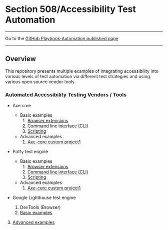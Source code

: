 # Section 508/Accessibility Test Automation

<hr>

Go to the [GitHub Playbook-Automation published page](https://akingkci.github.io/Dev-Automation/)

<hr>

## Overview
This repository presents multiple examples of integrating accessibility into various levels of test automation via different test strategies and using various open source vendor tools.

### Automated Accessibility Testing Vendors / Tools

  * Axe core
    * Basic examples
        1. [Browser extensions](https://github.com/akingkci/Dev-Automation/tree/master/examples/examples/axe-core/axe-basic-browser-ext)
        2. [Command line interface (CLI)](https://github.com/akingkci/Dev-Automation/tree/master/examples/examples/axe-core/axe-basic-cli)
        3. [Scripting](https://github.com/akingkci/Dev-Automation/tree/master/examples/examples/axe-core/axe-basic-scripts)
    * Advanced examples
        1. [Axe-core custom project1](https://github.com/akingkci/Dev-Automation/tree/master/examples/examples/axe-core/axe-advanced-project1)
        
  * Pa11y test engine
    * Basic examples
        1. [Browser extensions](https://github.com/akingkci/Dev-Automation/tree/master/examples/examples/pa11y/pa11y-basic-browser-ext)
        2. [Command line interface (CLI)](https://github.com/akingkci/Dev-Automation/tree/master/examples/examples/pa11y/pa11y-basic-cli)
        3. [Scripting](https://github.com/akingkci/Dev-Automation/tree/master/examples/examples/pa11y/pa11y-basic-scripts)
    * Advanced examples
        1. [Axe-core custom project1](https://github.com/akingkci/Dev-Automation/tree/master/examples/examples/pa11y/pa11y-advanced-project1)
        
    
  * Google Lighthouse test engine
    1. DevTools (Browser)
    2. [Basic examples](https://github.com/akingkci/Dev-Automation/tree/master/examples/lighthouse/basic)
3. [Advanced examples](https://github.com/akingkci/Dev-Automation/tree/master/examples/lighthouse/advanced)
  
     

